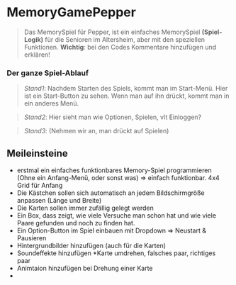 # MemoryGamePepper

> Das MemorySpiel für Pepper, ist ein einfaches MemorySpiel **(Spiel-Logik)** für die Senioren im Altersheim, aber mit den speziellen Funktionen.
**Wichtig**: bei den Codes Kommentare hinzufügen und erklären!

### Der ganze Spiel-Ablauf
> *Stand1*: Nachdem Starten des Spiels, kommt man im Start-Menü. Hier ist ein Start-Button zu sehen. Wenn man auf ihn drückt, kommt man in ein anderes Menü.

> *Stand2*: Hier sieht man wie Optionen, Spielen, vlt Einloggen?

> *Stand3*: (Nehmen wir an, man drückt auf Spielen)



## Meileinsteine
- erstmal ein einfaches funktionbares Memory-Spiel programmieren (Ohne ein Anfang-Menü, oder sonst was) => einfach funktionbar. 4x4 Grid für Anfang
- Die Kästchen sollen sich automatisch an jedem Bildschirmgröße anpassen (Länge und Breite)
- Die Karten sollen immer zufällig gelegt werden
- Ein Box, dass zeigt, wie viele Versuche man schon hat und wie viele Paare gefunden und noch zu finden hat.
- Ein Option-Button im Spiel einbauen mit Dropdown => Neustart & Pausieren
- Hintergrundbilder hinzufügen (auch für die Karten)
- Soundeffekte hinzufügen *Karte umdrehen, falsches paar, richtiges paar
- Animtaion hinzufügen bei Drehung einer Karte
- 
